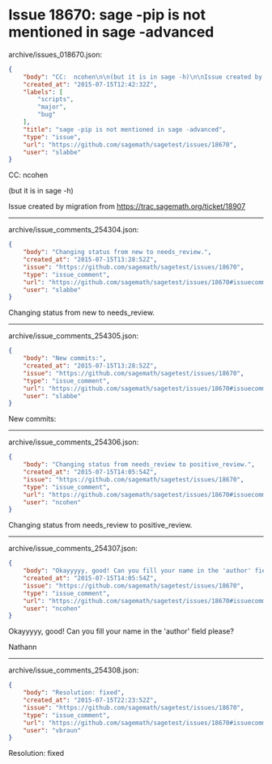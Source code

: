 # Issue 18670: sage -pip is not mentioned in sage -advanced

archive/issues_018670.json:
```json
{
    "body": "CC:  ncohen\n\n(but it is in sage -h)\n\nIssue created by migration from https://trac.sagemath.org/ticket/18907\n\n",
    "created_at": "2015-07-15T12:42:32Z",
    "labels": [
        "scripts",
        "major",
        "bug"
    ],
    "title": "sage -pip is not mentioned in sage -advanced",
    "type": "issue",
    "url": "https://github.com/sagemath/sagetest/issues/18670",
    "user": "slabbe"
}
```
CC:  ncohen

(but it is in sage -h)

Issue created by migration from https://trac.sagemath.org/ticket/18907





---

archive/issue_comments_254304.json:
```json
{
    "body": "Changing status from new to needs_review.",
    "created_at": "2015-07-15T13:28:52Z",
    "issue": "https://github.com/sagemath/sagetest/issues/18670",
    "type": "issue_comment",
    "url": "https://github.com/sagemath/sagetest/issues/18670#issuecomment-254304",
    "user": "slabbe"
}
```

Changing status from new to needs_review.



---

archive/issue_comments_254305.json:
```json
{
    "body": "New commits:",
    "created_at": "2015-07-15T13:28:52Z",
    "issue": "https://github.com/sagemath/sagetest/issues/18670",
    "type": "issue_comment",
    "url": "https://github.com/sagemath/sagetest/issues/18670#issuecomment-254305",
    "user": "slabbe"
}
```

New commits:



---

archive/issue_comments_254306.json:
```json
{
    "body": "Changing status from needs_review to positive_review.",
    "created_at": "2015-07-15T14:05:54Z",
    "issue": "https://github.com/sagemath/sagetest/issues/18670",
    "type": "issue_comment",
    "url": "https://github.com/sagemath/sagetest/issues/18670#issuecomment-254306",
    "user": "ncohen"
}
```

Changing status from needs_review to positive_review.



---

archive/issue_comments_254307.json:
```json
{
    "body": "Okayyyyy, good! Can you fill your name in the 'author' field please?\n\nNathann",
    "created_at": "2015-07-15T14:05:54Z",
    "issue": "https://github.com/sagemath/sagetest/issues/18670",
    "type": "issue_comment",
    "url": "https://github.com/sagemath/sagetest/issues/18670#issuecomment-254307",
    "user": "ncohen"
}
```

Okayyyyy, good! Can you fill your name in the 'author' field please?

Nathann



---

archive/issue_comments_254308.json:
```json
{
    "body": "Resolution: fixed",
    "created_at": "2015-07-15T22:23:52Z",
    "issue": "https://github.com/sagemath/sagetest/issues/18670",
    "type": "issue_comment",
    "url": "https://github.com/sagemath/sagetest/issues/18670#issuecomment-254308",
    "user": "vbraun"
}
```

Resolution: fixed
